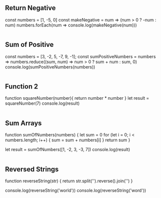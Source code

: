 ## Return Negative
const numbers = [1, -5, 0]
const makeNegative = num => (num > 0 ? -num : num)
 numbers.forEach(num => console.log(makeNegative(num)))
```js

```

## Sum of Positive
const numbers = [3, -2, 5, -7, 9, -1];
 const sumPositiveNumbers = numbers => numbers.reduce((sum, num) => num > 0 ? sum + num : sum, 0)
 console.log(sumPositiveNumbers(numbers))
```js

```

## Function 2
function squareNumber(number){
    return number * number
}
let result = squareNumber(7)
console.log(result)
```js

```

## Sum Arrays
function sumOfNumbers(numbers) {
    let sum = 0
    for (let i = 0; i < numbers.length; i++) {
        sum = sum + numbers[i]
    }
    return sum
}

let result = sumOfNumbers([1, -2, 3, -3, 7])
console.log(result)
```js

```

## Reversed Strings
function reverseString(str) {
    return str.split('').reverse().join('')
}

console.log(reverseString('world'))
console.log(reverseString('word'))
```js
 
```
